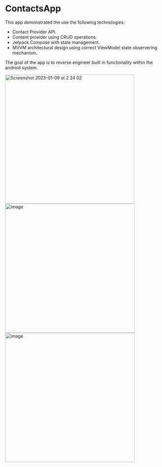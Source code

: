 # ContactsApp

This app demonstrated the use the following technologies:
* Contact Provider API.
* Content provider using CRUD operations.
* Jetpack Compose with state management.
* MVVM architectural design using correct ViewModel state observering mechanism.

The goal of the app is to reverse engineer built in functionality within the android system.


<img width="418" alt="Screenshot 2023-01-09 at 2 24 02" src="https://user-images.githubusercontent.com/48866801/211226264-3f55ce43-b907-47eb-8112-31eea35f62a0.png">

<img width="419" alt="image" src="https://user-images.githubusercontent.com/48866801/211226308-76ef68be-1000-45a5-8767-49d0cfc0901d.png">

<img width="419" alt="image" src="https://user-images.githubusercontent.com/48866801/211226317-fa6ea456-722c-4239-aa42-e6eb13bad5e6.png">

